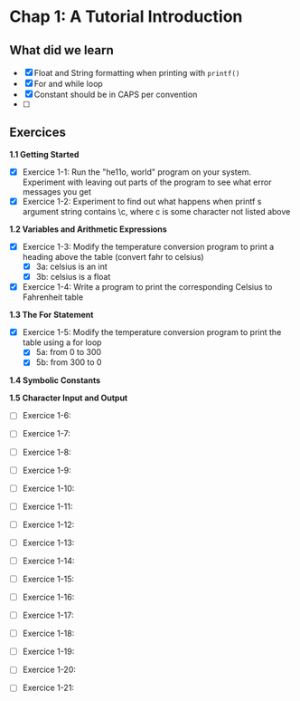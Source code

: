 # Chap 1: A Tutorial Introduction

## What did we learn

- [X] Float and String formatting when printing with `printf()`
- [X] For and while loop
- [X] Constant should be in CAPS per convention
- [ ] 


## Exercices


**1.1 Getting Started**

- [X] Exercice 1-1: Run the "he11o, world" program on your system. Experiment with leaving out parts of the program to see what error messages you get
- [X] Exercice 1-2: Experiment to find out what happens when printf s argument string contains \c, where c is some character not listed above

**1.2 Variables and Arithmetic Expressions**

- [X] Exercice 1-3: Modify the temperature conversion program to print a heading above the table (convert fahr to celsius)
    - [X] 3a: celsius is an int
    - [X] 3b: celsius is a float
- [X] Exercice 1-4: Write a program to print the corresponding Celsius to Fahrenheit table

**1.3 The For Statement**

- [X] Exercice 1-5: Modify the temperature conversion program to print the table using a for loop
    - [X] 5a: from 0 to 300
    - [X] 5b: from 300 to 0

**1.4 Symbolic Constants**


**1.5 Character Input and Output**

- [ ] Exercice 1-6: 
- [ ] Exercice 1-7: 
- [ ] Exercice 1-8: 
- [ ] Exercice 1-9: 
- [ ] Exercice 1-10: 
- [ ] Exercice 1-11: 
- [ ] Exercice 1-12: 
- [ ] Exercice 1-13: 
- [ ] Exercice 1-14: 
- [ ] Exercice 1-15: 
- [ ] Exercice 1-16: 
- [ ] Exercice 1-17: 
- [ ] Exercice 1-18: 
- [ ] Exercice 1-19: 
- [ ] Exercice 1-20: 
- [ ] Exercice 1-21: 

